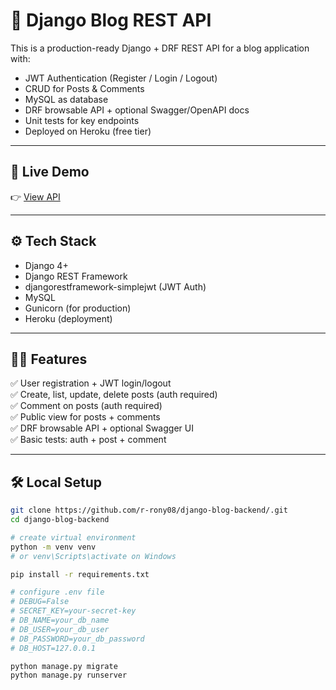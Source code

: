 # 📝 Django Blog REST API

This is a production-ready Django + DRF REST API for a blog application with:
- JWT Authentication (Register / Login / Logout)
- CRUD for Posts & Comments
- MySQL as database
- DRF browsable API + optional Swagger/OpenAPI docs
- Unit tests for key endpoints
- Deployed on Heroku (free tier)

---

## 🚀 **Live Demo**
👉 [View API](https://YOUR-LIVE-RENDER-URL.onrender.com)  

---

## ⚙️ **Tech Stack**
- Django 4+
- Django REST Framework
- djangorestframework-simplejwt (JWT Auth)
- MySQL
- Gunicorn (for production)
- Heroku (deployment)

---

## 🧑‍💻 **Features**
✅ User registration + JWT login/logout  
✅ Create, list, update, delete posts (auth required)  
✅ Comment on posts (auth required)  
✅ Public view for posts + comments  
✅ DRF browsable API + optional Swagger UI  
✅ Basic tests: auth + post + comment  

---

## 🛠 **Local Setup**
```bash
git clone https://github.com/r-rony08/django-blog-backend/.git
cd django-blog-backend

# create virtual environment
python -m venv venv
# or venv\Scripts\activate on Windows

pip install -r requirements.txt

# configure .env file
# DEBUG=False
# SECRET_KEY=your-secret-key
# DB_NAME=your_db_name
# DB_USER=your_db_user
# DB_PASSWORD=your_db_password
# DB_HOST=127.0.0.1

python manage.py migrate
python manage.py runserver
